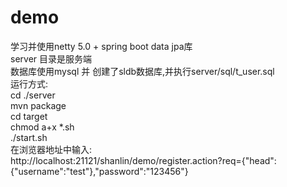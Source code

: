 # demo
学习并使用netty 5.0 + spring boot data jpa库<br/>
server 目录是服务端<br/> 
数据库使用mysql 并 创建了sldb数据库,并执行server/sql/t_user.sql<br/>
运行方式:<br/>
cd ./server <br/>
mvn package <br/>
cd target<br/>
chmod a+x *.sh<br/>
./start.sh<br/>
在浏览器地址中输入:<br/>
http://localhost:21121/shanlin/demo/register.action?req={"head":{"username":"test"},"password":"123456"}
